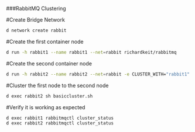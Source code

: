 ###RabbitMQ Clustering

#Create Bridge Network

```sh
d network create rabbit
```

#Create the first container node
```sh
d run -h rabbit1 --name rabbit1 --net=rabbit richardkeit/rabbitmq
```

#Create the second container node
```sh
d run -h rabbit2 --name rabbit2 --net=rabbit -e CLUSTER_WITH="rabbit1" --link rabbit1:rabbit1 richardkeit/rabbitmq 
```
#Cluster the first node to the second node
```sh
d exec rabbit2 sh basiccluster.sh
```

#Verify it is working as expected
```sh
d exec rabbit1 rabbitmqctl cluster_status
d exec rabbit2 rabbitmqctl cluster_status
```